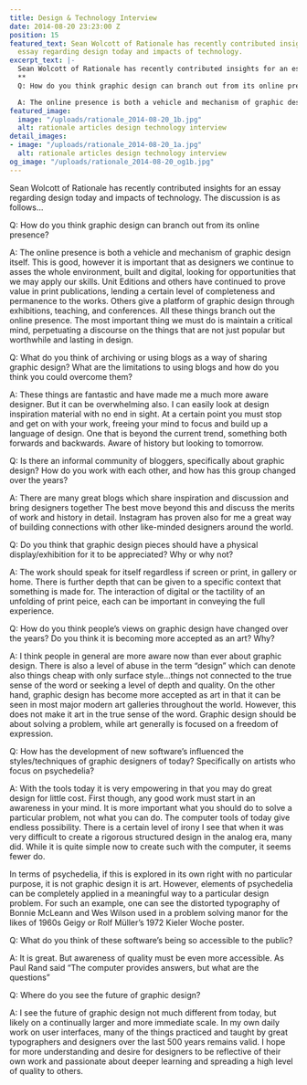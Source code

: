 ```yaml
---
title: Design & Technology Interview
date: 2014-08-20 23:23:00 Z
position: 15
featured_text: Sean Wolcott of Rationale has recently contributed insights for an
  essay regarding design today and impacts of technology.
excerpt_text: |-
  Sean Wolcott of Rationale has recently contributed insights for an essay regarding design today and impacts of technology. The discussion is as follows…
  **
  Q: How do you think graphic design can branch out from its online presence?**

  A: The online presence is both a vehicle and mechanism of graphic design itself. This is good, however it is important that as designers we continue to asses the whole environment, built and digital, looking for opportunities that we may apply our skills. Unit Editions and others have continued to prove value in print publications, lending a certain level of completeness and permanence to the works. Others give a platform of graphic design through exhibitions, teaching, and conferences. All these things branch out the online presence. The most important thing we must do is maintain a critical mind, perpetuating a discourse on the things that are not just popular but worthwhile and lasting in design.
featured_image:
  image: "/uploads/rationale_2014-08-20_1b.jpg"
  alt: rationale articles design technology interview
detail_images:
- image: "/uploads/rationale_2014-08-20_1a.jpg"
  alt: rationale articles design technology interview
og_image: "/uploads/rationale_2014-08-20_og1b.jpg"
---
```


Sean Wolcott of Rationale has recently contributed insights for an essay regarding design today and impacts of technology. The discussion is as follows…

Q: How do you think graphic design can branch out from its online presence?

A: The online presence is both a vehicle and mechanism of graphic design itself. This is good, however it is important that as designers we continue to asses the whole environment, built and digital, looking for opportunities that we may apply our skills. Unit Editions and others have continued to prove value in print publications, lending a certain level of completeness and permanence to the works. Others give a platform of graphic design through exhibitions, teaching, and conferences. All these things branch out the online presence. The most important thing we must do is maintain a critical mind, perpetuating a discourse on the things that are not just popular but worthwhile and lasting in design.

Q: What do you think of archiving or using blogs as a way of sharing graphic design? What are the limitations to using blogs and how do you think you could overcome them?

A: These things are fantastic and have made me a much more aware designer. But it can be overwhelming also. I can easily look at design inspiration material with no end in sight. At a certain point you must stop and get on with your work, freeing your mind to focus and build up a language of design. One that is beyond the current trend, something both forwards and backwards. Aware of history but looking to tomorrow.

Q: Is there an informal community of bloggers, specifically about graphic design? How do you work with each other, and how has this group changed over the years?

A: There are many great blogs which share inspiration and discussion and bring designers together The best move beyond this and discuss the merits of work and history in detail. Instagram has proven also for me a great way of building connections with other like-minded designers around the world.

Q: Do you think that graphic design pieces should have a physical display/exhibition for it to be appreciated? Why or why not?

A: The work should speak for itself regardless if screen or print, in gallery or home. There is further depth that can be given to a specific context that something is made for. The interaction of digital or the tactility of an unfolding of print peice, each can be important in conveying the full experience.

Q: How do you think people’s views on graphic design have changed over the years? Do you think it is becoming more accepted as an art? Why?

A: I think people in general are more aware now than ever about graphic design. There is also a level of abuse in the term “design” which can denote also things cheap with only surface style…things not connected to the true sense of the word or seeking a level of depth and quality. On the other hand, graphic design has become more accepted as art in that it can be seen in most major modern art galleries throughout the world. However, this does not make it art in the true sense of the word. Graphic design should be about solving a problem, while art generally is focused on a freedom of expression.

Q: How has the development of new software’s influenced the styles/techniques of graphic designers of today? Specifically on artists who focus on psychedelia?

A: With the tools today it is very empowering in that you may do great design for little cost. First though, any good work must start in an awareness in your mind. It is more important what you should do to solve a particular problem, not what you can do. The computer tools of today give endless possibility. There is a certain level of irony I see that when it was very difficult to create a rigorous structured design in the analog era, many did. While it is quite simple now to create such with the computer, it seems fewer do.

In terms of psychedelia, if this is explored in its own right with no particular purpose, it is not graphic design it is art. However, elements of psychedelia can be completely applied in a meaningful way to a particular design problem. For such an example, one can see the distorted typography of Bonnie McLeann and Wes Wilson used in a problem solving manor for the likes of 1960s Geigy or Rolf Müller’s 1972 Kieler Woche poster.

Q: What do you think of these software’s being so accessible to the public?

A: It is great. But awareness of quality must be even more accessible. As Paul Rand said “The computer provides answers, but what are the questions”

Q: Where do you see the future of graphic design?

A: I see the future of graphic design not much different from today, but likely on a continually larger and more immediate scale. In my own daily work on user interfaces, many of the things practiced and taught by great typographers and designers over the last 500 years remains valid. I hope for more understanding and desire for designers to be reflective of their own work and passionate about deeper learning and spreading a high level of quality to others.
